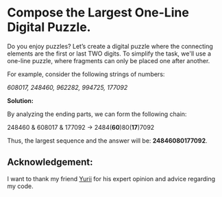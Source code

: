 # Compose the Largest One-Line Digital Puzzle.

Do you enjoy puzzles? Let’s create a digital puzzle where the connecting elements are the first or last TWO digits. To simplify the task, we'll use a one-line puzzle, where fragments can only be placed one after another.

For example, consider the following strings of numbers:

_608017, 248460, 962282, 994725, 177092_

**Solution:**

By analyzing the ending parts, we can form the following chain:

248460 & 608017 & 177092 -> 2484(**60**)80(**17**)7092

Thus, the largest sequence and the answer will be: **24846080177092**.

## Acknowledgement:

I want to thank my friend [Yurii](https://github.com/yarbshk) for his expert opinion and advice regarding my code.
